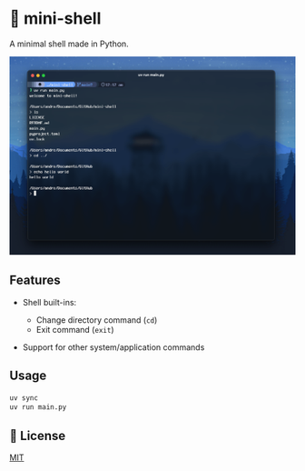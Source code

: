 # 🤏 mini-shell

A minimal shell made in Python.

![Example](./images/example.png)

## Features

- Shell built-ins:

  - Change directory command (`cd`)
  - Exit command (`exit`)

- Support for other system/application commands

## Usage

```zsh
uv sync
uv run main.py
```

## 🧾 License

[MIT](LICENSE)
